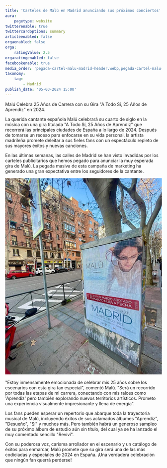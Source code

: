 ```yaml
---
title: 'Carteles de Malú en Madrid anunciando sus próximos conciertos'
aura:
    pagetype: website
twitterenable: true
twittercardoptions: summary
articleenabled: false
orgaenabled: false
orga:
    ratingValue: 2.5
orgaratingenabled: false
facebookenable: true
media_order: 'pegada-cartel-malu-madrid-header.webp,pegada-cartel-malu-madrid.jpg'
taxonomy:
    tag:
        - Madrid
publish_date: '05-03-2024 15:00'
---
```


Malú Celebra 25 Años de Carrera con su Gira "A Todo Sí, 25 Años de Aprendiz" en 2024.

La querida cantante española Malú celebrará su cuarto de siglo en la música con una gira titulada "A Todo Sí, 25 Años de Aprendiz" que recorrerá las principales ciudades de España a lo largo de 2024. Después de tomarse un receso para enfocarse en su vida personal, la artista madrileña promete deleitar a sus fieles fans con un espectáculo repleto de sus mayores éxitos y nuevas canciones.

En las últimas semanas, las calles de Madrid se han visto invadidas por los carteles publicitarios que hemos pegado para anunciar la muy esperada gira de Malú. La pegada masiva de esta campaña de marketing ha generado una gran expectativa entre los seguidores de la cantante.

![pegada-cartel-malu-madrid](pegada-cartel-malu-madrid.jpg "pegada-cartel-malu-madrid")

"Estoy inmensamente emocionada de celebrar mis 25 años sobre los escenarios con esta gira tan especial", comentó Malú. "Será un recorrido por todas las etapas de mi carrera, conectando con mis raíces como 'Aprendiz' pero también explorando nuevos territorios artísticos. Prometo una experiencia visualmente impresionante y llena de energía".

Los fans pueden esperar un repertorio que abarque toda la trayectoria musical de Malú, incluyendo éxitos de sus aclamados álbumes "Aprendiz", "Desueño", "Sí" y muchos más. Pero también habrá un generoso sampleo de su próximo álbum de estudio aún sin título, del cual ya se ha lanzado el muy comentado sencillo "Reviví".

Con su poderosa voz, carisma arrollador en el escenario y un catálogo de éxitos para enmarcar, Malú promete que su gira será una de las más codiciadas y especiales de 2024 en España. ¡Una verdadera celebración que ningún fan querrá perderse!